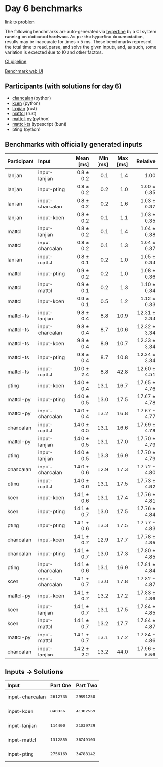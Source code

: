 # Day 6 benchmarks

[link to problem](https://adventofcode.com/2023/day/6)

The following benchmarks are auto-generated via
[hyperfine](https://github.com/sharkdp/hyperfine) by a CI system running on
dedicated hardware. As per the hyperfine documentation, results may be
inaccurate for times < 5 ms. These benchmarks represent the total time to read,
parse, and solve the given inputs, and, as such, some variation is expected due
to IO and other factors.

[CI pipeline](http://ci.papercode.net:8080/teams/main/pipelines/aoc2023)

[Benchmark web UI](https://aoc.ancalagon.black)


## Participants (with solutions for day 6)

- [chancalan](https://github.com/chancalan/aoc2023) (python)
- [kcen](https://github.com/kcen/aoc2023) (python)
- [lanjian](https://github.com/lanjian/aoc-2023) (rust)
- [mattcl](https://github.com/mattcl/aoc2023) (rust)
- [mattcl-py](https://github.com/mattcl/aoc2023-py) (python)
- [mattcl-ts](https://github.com/mattcl/aoc2023-js) (typescript (bun))
- [pting](https://github.com/pting/aoc2023) (python)


## Benchmarks with officially generated inputs

| Participant | Input | Mean [ms] | Min [ms] | Max [ms] | Relative |
|:---|:---|---:|---:|---:|---:|
| lanjian | input-lanjian | 0.8 ± 0.2 | 0.1 | 1.4 | 1.00 |
| lanjian | input-pting | 0.8 ± 0.2 | 0.2 | 1.0 | 1.00 ± 0.35 |
| lanjian | input-chancalan | 0.8 ± 0.2 | 0.2 | 1.6 | 1.03 ± 0.37 |
| lanjian | input-kcen | 0.8 ± 0.2 | 0.1 | 1.1 | 1.03 ± 0.35 |
| mattcl | input-lanjian | 0.8 ± 0.2 | 0.1 | 1.4 | 1.04 ± 0.38 |
| mattcl | input-chancalan | 0.8 ± 0.2 | 0.1 | 1.3 | 1.04 ± 0.37 |
| lanjian | input-mattcl | 0.8 ± 0.1 | 0.2 | 1.0 | 1.05 ± 0.34 |
| mattcl | input-pting | 0.9 ± 0.2 | 0.2 | 1.0 | 1.08 ± 0.36 |
| mattcl | input-mattcl | 0.9 ± 0.1 | 0.2 | 1.3 | 1.10 ± 0.34 |
| mattcl | input-kcen | 0.9 ± 0.1 | 0.5 | 1.2 | 1.12 ± 0.33 |
| mattcl-ts | input-lanjian | 9.8 ± 0.4 | 8.8 | 10.9 | 12.31 ± 3.34 |
| mattcl-ts | input-chancalan | 9.8 ± 0.4 | 8.7 | 10.6 | 12.32 ± 3.34 |
| mattcl-ts | input-kcen | 9.8 ± 0.4 | 8.9 | 10.7 | 12.33 ± 3.34 |
| mattcl-ts | input-pting | 9.8 ± 0.4 | 8.7 | 10.8 | 12.34 ± 3.34 |
| mattcl-ts | input-mattcl | 10.0 ± 2.4 | 8.8 | 42.8 | 12.60 ± 4.51 |
| pting | input-kcen | 14.0 ± 0.4 | 13.1 | 16.7 | 17.65 ± 4.76 |
| mattcl-py | input-pting | 14.0 ± 0.5 | 13.0 | 17.5 | 17.67 ± 4.78 |
| mattcl-py | input-chancalan | 14.0 ± 0.4 | 13.2 | 16.8 | 17.67 ± 4.77 |
| chancalan | input-mattcl | 14.0 ± 0.5 | 13.1 | 16.6 | 17.69 ± 4.79 |
| mattcl-py | input-lanjian | 14.0 ± 0.5 | 13.1 | 17.0 | 17.70 ± 4.79 |
| pting | input-lanjian | 14.0 ± 0.5 | 13.3 | 16.9 | 17.70 ± 4.79 |
| chancalan | input-chancalan | 14.0 ± 0.6 | 12.9 | 17.3 | 17.72 ± 4.80 |
| pting | input-mattcl | 14.0 ± 0.6 | 13.1 | 17.5 | 17.73 ± 4.82 |
| kcen | input-kcen | 14.1 ± 0.6 | 13.1 | 17.4 | 17.76 ± 4.81 |
| kcen | input-pting | 14.1 ± 0.7 | 13.0 | 17.5 | 17.76 ± 4.84 |
| pting | input-pting | 14.1 ± 0.6 | 13.3 | 17.5 | 17.77 ± 4.83 |
| chancalan | input-kcen | 14.1 ± 0.7 | 12.9 | 17.7 | 17.78 ± 4.85 |
| chancalan | input-pting | 14.1 ± 0.7 | 13.0 | 17.3 | 17.80 ± 4.85 |
| pting | input-chancalan | 14.1 ± 0.6 | 13.1 | 16.9 | 17.81 ± 4.84 |
| kcen | input-chancalan | 14.1 ± 0.7 | 13.0 | 17.8 | 17.82 ± 4.87 |
| mattcl-py | input-kcen | 14.1 ± 0.7 | 13.2 | 17.2 | 17.83 ± 4.86 |
| kcen | input-lanjian | 14.1 ± 0.7 | 13.1 | 17.5 | 17.84 ± 4.85 |
| kcen | input-mattcl | 14.1 ± 0.7 | 13.2 | 17.7 | 17.84 ± 4.87 |
| mattcl-py | input-mattcl | 14.1 ± 0.7 | 13.1 | 17.2 | 17.84 ± 4.86 |
| chancalan | input-lanjian | 14.2 ± 2.2 | 13.2 | 44.0 | 17.96 ± 5.56 |


## Inputs -> Solutions

| Input | Part One | Part Two |
|:---|:---|:---|
|input-chancalan|<pre>2612736</pre>|<pre>29891250</pre>|
|input-kcen|<pre>840336</pre>|<pre>41382569</pre>|
|input-lanjian|<pre>114400</pre>|<pre>21039729</pre>|
|input-mattcl|<pre>1312850</pre>|<pre>36749103</pre>|
|input-pting|<pre>2756160</pre>|<pre>34788142</pre>|